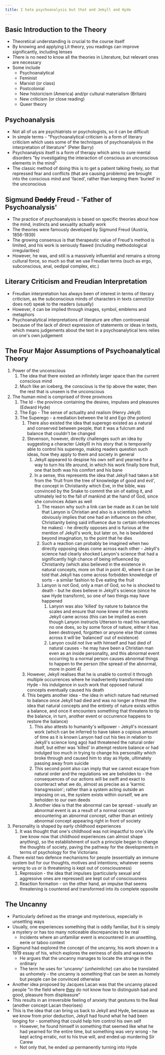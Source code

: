 ```yaml
---
title: I hate psychoanalysis but that and Jekyll and Hyde
---
```


## Basic Introduction to the Theory
- Theoretical understanding is crucial to the course itself
- By knowing and applying Lit theory, you readings can improve significantly, including lenses
- There is no need to know all the theories in Literature, but relevant ones are necessary
- Some include
	- Psychoanalytical
	- Feminist
	- Marxist (or class)
	- Postcolonial
	- New historicism (America) and/pr cultural materialism (Britain)
	- New criticism (or close reading)
	- Queer theory

## Psychoanalysis
- Not all of us are psychiatrists or psychologists, so it can be difficult
- In simple terms - "Psychoanalytical criticism is a form of literary criticism which uses some of the techniques of psychoanalysis in the interpretation of literature" (Peter Barry)
- Psychoanalysis itself is a form of therapy which aims to cure mental disorders "by investigating the interaction of conscious an unconscious elements in the mind"
- The classic method of doing this is to get a patient talking freely, so that repressed fear and conflicts (that are causing problems) are brought into the conscious mind and 'faced', rather than keeping them 'buried' in the unconscious

## Sigmund ~~Daddy~~ Freud - 'Father of Psychoanalysis'
- The practice of psychoanalysis is based on specific theories about how the mind, instincts and sexuality actually work
- The theories were famously developed by Sigmund Freud (Austria, 1856-1939)
- The growing consensus is that therapeutic value of Freud's method is limited, and his work is seriously flawed (including methodological irregularities)
- However, he was, and still is a massively influential and remains a strong cultural force, so much so that we use Freudian terms (such as ergo, subconscious, anal, oedipal complex, etc.)

## Literary Criticism and Freudian Interpretation
- Freudian interpretation has always been of interest in terms of literary criticism, as the subconscious minds of characters in texts cannot/(or does not) speak to the readers (usually)
- However, it can be implied through images, symbol, emblems and metaphors
- Psychoanalytical interpretations of literature are often controversial because of the lack of direct expression of statements or ideas in texts, which means judgements about the text in a psychoanalytical lens relies on one's own judgement

## The Four Major Assumptions of Psychoanalytical Theory
1. Power of the unconscious
	1. The idea that there existed an infinitely larger space than the current conscious mind
	2. Much like an iceberg, the conscious is the tip above the water, then the rest that is unseen is the unconscious
2. The human mind is comprised of three provinces
	1. The Id - the province containing the desires, impulses and pleasures (Edward Hyde)
	2. The Ego - The sense of actuality and realism (Henry Jekyll)
	3. The Superego - a mediation between the Id and Ego (the potion)
		1. There also existed the idea that superego existed as a natural and conserved between people, that it was a fulcrum and balance that couldn't be changed
		2. Stevenson, however, directly challenges such an idea by suggesting a character (Jekyll) in his story that is temporarily able to control his superego, making readers question such ideas, how they apply to them and society in general
			1. Jekyll appeared to despise his own self and yearned for a way to turn his life around, in which his work finally bore fruit, one that both was his comfort and his bane
			2. In a sense, this represents the idea that Jekyll had taken a bit from the 'fruit from the tree of knowledge of good and evil', the concept in Christianity which Eve, in the bible, was convinced by the Snake to commit the sin of eating it, and ultimately led to the fall of mankind at the hand of God, since she convinces Adam as well
				1. The reason why such a link can be made as it can be told that Lanyon is Christian and also is a scientists (which obviously implies that one had an influence on the other, Christianity being said influence due to certain references he makes) - he directly opposes and is furious at the mention of Jekyll's work, but later on, he is bewildered beyond imagination, to the point that he dies
				2. Such a reaction can probably be imagined when two directly opposing ideas come across each other - Jekyll's science had clearly shocked Lanyon's science that had a significantly high chance of being influenced by Christianity (which also believed in the existence in natural concepts, more on that in point 4), where it can be told that Jekyll has come across forbidden knowledge of sorts - a similar fashion to Eve eating the fruit
				3. Lanyon is not God, only a man of God, so he is shocked to death - but he does believe in Jekyll's science (since he saw Hyde transform), so one of two things may have happened
					1. Lanyon was also 'killed' by nature to balance the scales and ensure that none knew of the secrets Jekyll came across (this can be implied as even though Lanyon instructs Utterson to read his narrative, no one does, so by some force of nature, either it has been destroyed, forgotten or anyone else that comes across it will be 'balanced' out of existence)
					2. Lanyon could not live with himself and had died of natural causes - he may have been a Christian man even as an inside personality, and this abnormal event occurring to a normal person causes abnormal things to happen to the person (the spread of the abnormal, more in point 4)
		3. However, Jekyll realises that he is unable to control it through multiple occurrences where he inadvertently transformed into Hyde - his indulgence in such work that opposed natural concepts eventually caused his death
		4. This begets another idea - the idea in which nature had returned to balance once Jekyll had died and was no longer a threat (the idea that natural concepts and the entirety of nature exists within a balance, and once it encounters something that threatens to tip the balance, in turn, another event or occurrence happens to restore the balance)
			1. This also attests to humanity's willpower - Jekyll's incessant work (which can be inferred to have taken a copious amount of time as it is known Lanyon had cut his ties in relation to Jekyll's science long ago) had threatened the natural order itself, but either was 'killed' in attempt restore balance or had indulged too much  in trying to change his personality which broke through and caused him to stay as Hyde, ultimately passing away from suicide
			2. This second point also can imply that we cannot escape from natural order and the regulations we are beholden to - the consequences of our actions will be swift and exact to counteract what we do, almost as precise as a 'karmic transgression'; rather than a system acting outside an imposing on us, the system exists within ourself, we are beholden to our own deeds
			3. Another idea is that the abnormal can be spread - usually an abnormal event is as a result of a normal concept encountering an abnormal concept, rather than an entirely abnormal concept appearing right in front of society
3. Personality is shaped by early childhood experiences
	1. It was thought that one's childhood was not impactful to one's life (we know now that childhood experiences can almost shape anything), so the establishment of such a principle began to change the thoughts of society, paving the pathway for the developments in terms of psychology for the Victorians
4. There exist two defence mechanisms for people (essentially an immune system but for our thoughts, motives and intentions; whatever seems wrong to us or is threatening is kept out of consciousness)
	1. Repression - the idea that impulses (particularly sexual and aggressive ones are repressed) are kept out of consciousness
	2. Reaction formation - on the other hand, an impulse that seems threatening is countered and transformed into its complete opposite

## The Uncanny
- Particularly defined as the strange and mysterious, especially in unsettling ways
- Usually, one experiences something that is oddly familiar, but it is simply a mystery or has too many noticeable discrepancies to be real
	- Incidents where an unfamiliar event is encountered in an unsettling, eerie or taboo context
- Sigmund had explored the concept of the uncanny, his work shown in a 1919 essay of his, which explores the eeriness of dolls and waxworks
	- He argues that the uncanny manages to locate the strange in the ordinary
	- The term he uses for 'uncanny' (*unheimliche*) can also be translated as unhomely - the uncanny is something that can be seen as homely but people can be convinced otherwise
- Another idea proposed by Jacques Lacan was that the uncanny placed people "in the field where [they](they.md) do not know how to distinguish bad and good, pleasure from displeasure"
- This results in an irreversible feeling of anxiety that gestures to the Real (another concept Lacan theorises)
- This is the idea that can bring us back to Jekyll and Hyde, because as we know from prior deduction, Jekyll had found what he had been longing for - something that could help him control his own self
	- However, he found himself in something that seemed like what he had yearned for the entire time, but something was very wrong - he kept acting erratic, not to his true will, and ended up murdering Sir Carew
	- Not only that, he ended up permanently turning into Hyde